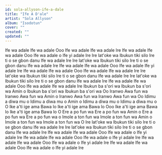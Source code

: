 ```yaml
---
id: sola-allyson-ife-a-dale
title: "Ife A D'ale"
artist: "Sola Allyson"
album: "Isodotun"
cover: ""
created: ""
updated: ""
---
```


Ife wa adale
Ife wa adale
Ooo
Ife wa adale
Ife wa adale
Ire
Ife wa adale
Ife wa adale
Ooo
Ife wa adale o
Ife yi adale
Ire
Ire lat'oke wa
Ibukun tiki silo
Ire ti o se gbon danu
Ife wa adale
Ire
Ire lat'oke wa
Ibukun tiki silo
Ire ti o se gbon danu
Ife wa adale
Ire
Ife wa adale
Ife wa adale
Ooo
Ife wa adale
Ife yi adale
Ire
Ife wa adale
Ife wa adale
Ooo
Ife wa adale
Ife wa adale
Ire
Ire lat'oke wa
Ibukun tiki silo
Ire ti o se gbon danu
Ife wa adale
Ire
Ire lat'oke wa
Ibukun tiki silo
Ire ti o se gbon danu
Ife wa adale
Ire
Ife wa adale
Ife wa adale
Ooo
Ife wa adale
Ife wa adale
Ire
Ibukun ba s'ori wa
Ibukun ba s'ori wa
Amin o
Ibukun ba s'ori wa
Ibukun ba s'ori wa
Oo
Iranwo Awa fun wa
Iranwo Awa fun wa
Amin o
Iranwo Awa fun wa
Iranwo Awa fun wa
Oo
Idimu a diwa mu o
Idimu a diwa mu o
Amin o
Idimu a diwa mu o
Idimu a diwa mu o
O
Ike a'ti ige ama Bawa lo
Ike a'ti ige ama Bawa lo
Ooo
Ike a'ti ige ama Bawa lo
Ike a'ti ige ama Bawa lo
O
Ere a po fun wa
Ere a po fun wa
Amin o
Ere a po fun wa
Ere a po fun wa o
Imole a ton fun wa
Imole a ton fun wa
Amin o
Imole a ton fun wa
Imole a ton fun wa
O
Ire lat'oke wa
Ibukun tiki silo
Ire ti o se gbon danu
Ife wa adale
Ire
Ire lat'oke wa
Ibukun tiki silo
Ire ti o se gbon danu
Ife wa adale
Ire
Ife wa adale
Ife wa adale
Ooo
Ife wa adale o
Ife yi adale
Ire
Ife wa adale
Ife wa adale
Ooo
Ife wa adale o
Ife yi adale
Ire
Ife wa adale
Ife wa adale
Ooo
Ife wa adale o
Ife yi adale
Ire
Ife wa adale
Ife wa adale
Ooo
Ife wa adale o
Ife yi adale
Ire